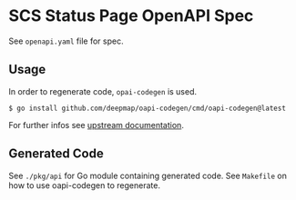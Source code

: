 # SCS Status Page OpenAPI Spec

See `openapi.yaml` file for spec.

## Usage

In order to regenerate code, `opai-codegen` is used.

```
$ go install github.com/deepmap/oapi-codegen/cmd/oapi-codegen@latest
```

For further infos see [upstream documentation](https://github.com/deepmap/oapi-codegen).

## Generated Code

See `./pkg/api` for Go module containing generated code. See `Makefile` on how to use oapi-codegen to regenerate.
